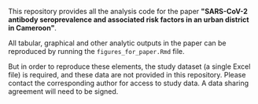 This repository provides all the analysis code for the paper **"SARS-CoV-2 antibody seroprevalence and associated risk factors in an urban district in Cameroon"**.

All tabular, graphical and other analytic outputs in the paper can be reproduced by running the `figures_for_paper.Rmd` file.

But in order to reproduce these elements, the study dataset (a single Excel file) is required, and these data are not provided in this repository. Please contact the corresponding author for access to study data. A data sharing agreement will need to be signed.
